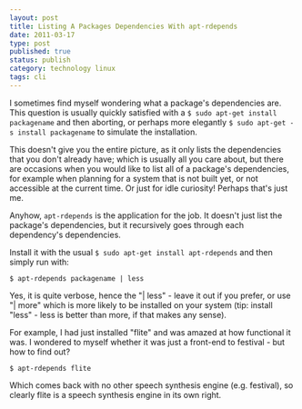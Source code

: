 ```yaml
--- 
layout: post 
title: Listing A Packages Dependencies With apt-rdepends
date: 2011-03-17
type: post 
published: true 
status: publish
category: technology linux
tags: cli
---
```


I sometimes find myself wondering what a package's dependencies are.
This question is usually quickly satisfied with a
`$ sudo apt-get install packagename` and then aborting, or perhaps more
elegantly `$ sudo apt-get -s install packagename` to simulate the
installation.

<!--more-->

This doesn't give you the entire picture, as it only lists the
dependencies that you don't already have; which is usually all you care
about, but there are occasions when you would like to list all of a
package's dependencies, for example when planning for a system that is
not built yet, or not accessible at the current time. Or just for idle
curiosity! Perhaps that's just me.

Anyhow, `apt-rdepends` is the application for the job. It doesn't just
list the package's dependencies, but it recursively goes through each
dependency's dependencies.

Install it with the usual `$ sudo apt-get install apt-rdepends` and then
simply run with:

    $ apt-rdepends packagename | less

Yes, it is quite verbose, hence the "| less" - leave it out if you
prefer, or use "| more" which is more likely to be installed on your
system (tip: install "less" - less is better than more, if that makes
any sense).

For example, I had just installed "flite" and was amazed at how
functional it was. I wondered to myself whether it was just a front-end
to festival - but how to find out?

    $ apt-rdepends flite

Which comes back with no other speech synthesis engine (e.g. festival),
so clearly flite is a speech synthesis engine in its own right.

